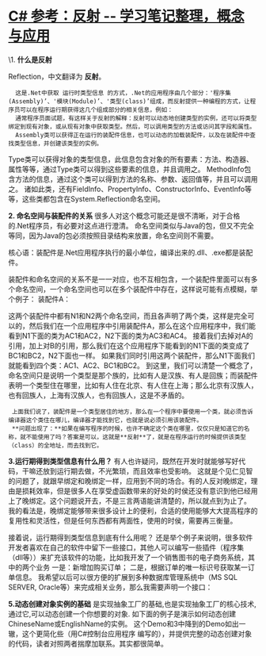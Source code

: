 # [C# 参考：反射 -- 学习笔记整理，概念与应用](https://www.cnblogs.com/Dlonghow/archive/2008/07/14/1241484.html)



\1. **什么是反射**

 Reflection，中文翻译为 **反射**。
     
      这是.Net中获取 运行时类型信息 的方式，.Net的应用程序由几个部分：'程序集(Assembly)’、'模块(Module)’、'类型(class)’组成，而反射提供一种编程的方式，让程序员可以在程序运行期获得这几个组成部分的相关信息，例如：
      通常程序员面试题，有这样关于反射的解释：反射可以动态地创建类型的实例，还可以将类型绑定到现有对象，或从现有对象中获取类型。然后，可以调用类型的方法或访问其字段和属性。 
      Assembly类可以获得正在运行的装配件信息，也可以动态的加载装配件，以及在装配件中查找类型信息，并创建该类型的实例。
 Type类可以获得对象的类型信息，此信息包含对象的所有要素：方法、构造器、属性等等，通过Type类可以得到这些要素的信息，并且调用之。
 MethodInfo包含方法的信息，通过这个类可以得到方法的名称、参数、返回值等，并且可以调用之。
     诸如此类，还有FieldInfo、PropertyInfo、ConstructorInfo、EventInfo等等，这些类都包含在System.Reflection命名空间。

 **2. 命名空间与装配件的关系** 
      很多人对这个概念可能还是很不清晰，对于合格的.Net程序员，有必要对这点进行澄清。
      命名空间类似与Java的包，但又不完全等同，因为Java的包必须按照目录结构来放置，命名空间则不需要。 

​     核心语：装配件是.Net应用程序执行的最小单位，编译出来的.dll、.exe都是装配件。

​      装配件和命名空间的关系不是一一对应，也不互相包含，一个装配件里面可以有多个命名空间，一个命名空间也可以在多个装配件中存在，这样说可能有点模糊，举个例子：
 装配件A：





 这两个装配件中都有N1和N2两个命名空间，而且各声明了两个类，这样是完全可以的，然后我们在一个应用程序中引用装配件A，那么在这个应用程序中，我们能看到N1下面的类为AC1和AC2，N2下面的类为AC3和AC4。
     接着我们去掉对A的引用，加上对B的引用，那么我们在这个应用程序下能看到的N1下面的类变成了BC1和BC2，N2下面也一样。
     如果我们同时引用这两个装配件，那么N1下面我们就能看到四个类：AC1、AC2、BC1和BC2。
     到这里，我们可以清楚一个概念了，命名空间只是说明一个类型是那个族的，比如有人是汉族、有人是回族；而装配件表明一个类型住在哪里，比如有人住在北京、有人住在上海；那么北京有汉族人，也有回族人，上海有汉族人，也有回族人，这是不矛盾的。
 
     上面我们说了，装配件是一个类型居住的地方，那么在一个程序中要使用一个类，就必须告诉编译器这个类住在哪儿，编译器才能找到它，也就是说必须引用该装配件。
     **问题出现了：**如果在编写程序的时候，也许不确定这个类在哪里，仅仅只是知道它的名称，就不能使用了吗？答案是可以，这就是**反射**了，就是在程序运行的时候提供该类型（class）的全地址，而去找到它。
 
 **3.运行期得到类型信息有什么用？** 
 有人也许疑问，既然在开发时就能够写好代码，干嘛还放到运行期去做，不光繁琐，而且效率也受影响。
 这就是个见仁见智的问题了，就跟早绑定和晚绑定一样，应用到不同的场合。有的人反对晚绑定，理由是损耗效率，但是很多人在享受虚函数带来的好处的时侯还没有意识到他已经用上了晚绑定。这个问题说开去，不是三言两语能讲清楚的，所以就点到为止了。
     我的看法是，晚绑定能够带来很多设计上的便利，合适的使用能够大大提高程序的复用性和灵活性，但是任何东西都有两面性，使用的时侯，需要再三衡量。 

接着说，运行期得到类型信息到底有什么用呢？
 还是举个例子来说明，很多软件开发者喜欢在自己的软件中留下一些接口，其他人可以编写一些插件（程序集（dll等））来扩充该软件的功能，比如我开发了一个销售图书的电子商务系统，其中的两个业务
     一是：新增加购买订单；
     二是，根据订单的唯一标识号获取某一订单信息。
 我希望以后可以很方便的扩展到多种数据库管理系统中（MS SQL SERVER, Oracle等）来完成相关业务，那么我需要声明一个接口：





 **5.动态创建对象实例的基础**
是实现抽象工厂的基础,也是实现抽象工厂的核心技术,通过它,可以动态创建一个你想要的对象.
如下面的例子是演示如何动态创建ChineseName或EnglishName的实例。
这个Demo和3中降到的Demo如出一辙，这个更简化些（用C#控制台应用程序 编写的），并提供完整的动态创建对象的代码，读者对照两者揣摩加联系。其实都很简单。